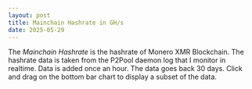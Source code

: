 ```yaml
---
layout: post
title: Mainchain Hashrate in GH/s
date: 2025-05-29
---
```

<script src="https://cdnjs.cloudflare.com/ajax/libs/PapaParse/5.3.0/papaparse.min.js"></script>
<script src="https://cdn.jsdelivr.net/npm/apexcharts"></script>
<script src="/assets/js/MainchainHashrateShort.js"></script>

<div id="wrapper">
  <div id="areaChart">
  </div>
  <div id="barChart">
  </div>
 </div>

The *Mainchain Hashrate* is the hashrate of Monero XMR Blockchain. The hashrate data is taken from the P2Pool daemon log that I monitor in realtime. Data is added once an hour. The data goes back 30 days. Click and drag on the bottom bar chart to display a subset of the data.
